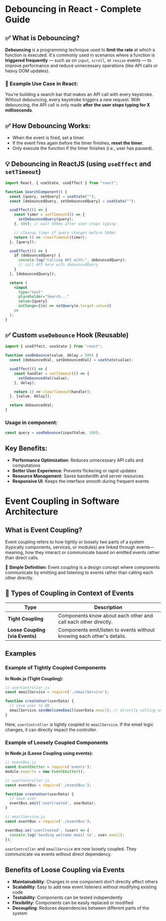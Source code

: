 # Debouncing in React - Complete Guide

## ✅ What is **Debouncing**?

**Debouncing** is a programming technique used to **limit the rate** at which a function is executed. It's commonly used in scenarios where a function is **triggered frequently** — such as on `input`, `scroll`, or `resize` events — to improve performance and reduce unnecessary operations (like API calls or heavy DOM updates).

### 🔧 Example Use Case in React:

You're building a search bar that makes an API call with every keystroke. Without debouncing, every keystroke triggers a new request. With debouncing, the API call is only made **after the user stops typing for X milliseconds**.

## ✅ How Debouncing Works:

* When the event is fired, set a timer.
* If the event fires again before the timer finishes, **reset the timer**.
* Only execute the function if the timer finishes (i.e., user has paused).

## 💡 Debouncing in **ReactJS** (using `useEffect` and `setTimeout`)

```jsx
import React, { useState, useEffect } from "react";

function SearchComponent() {
  const [query, setQuery] = useState("");
  const [debouncedQuery, setDebouncedQuery] = useState("");

  useEffect(() => {
    const timer = setTimeout(() => {
      setDebouncedQuery(query);
    }, 500); // wait 500ms after user stops typing

    // cleanup timer if query changes before 500ms
    return () => clearTimeout(timer);
  }, [query]);

  useEffect(() => {
    if (debouncedQuery) {
      console.log("Calling API with:", debouncedQuery);
      // call API here with debouncedQuery
    }
  }, [debouncedQuery]);

  return (
    <input
      type="text"
      placeholder="Search..."
      value={query}
      onChange={(e) => setQuery(e.target.value)}
    />
  );
}
```

## ✅ Custom `useDebounce` Hook (Reusable)

```jsx
import { useEffect, useState } from "react";

function useDebounce(value, delay = 500) {
  const [debouncedVal, setDebouncedVal] = useState(value);

  useEffect(() => {
    const handler = setTimeout(() => {
      setDebouncedVal(value);
    }, delay);

    return () => clearTimeout(handler);
  }, [value, delay]);

  return debouncedVal;
}
```

### Usage in component:

```jsx
const query = useDebounce(inputValue, 300);
```

## Key Benefits:

- **Performance Optimization**: Reduces unnecessary API calls and computations
- **Better User Experience**: Prevents flickering or rapid updates
- **Resource Management**: Saves bandwidth and server resources
- **Responsive UI**: Keeps the interface smooth during frequent events


# Event Coupling in Software Architecture

## What is Event Coupling?

Event coupling refers to how tightly or loosely two parts of a system (typically components, services, or modules) are linked through events—meaning, how they interact or communicate based on emitted events rather than direct calls.

🔹 **Simple Definition:**
Event coupling is a design concept where components communicate by emitting and listening to events rather than calling each other directly.

## 🔧 Types of Coupling in Context of Events

| Type | Description |
|------|-------------|
| **Tight Coupling** | Components know about each other and call each other directly. |
| **Loose Coupling (via Events)** | Components emit/listen to events without knowing each other's details. |

## Examples

### Example of Tightly Coupled Components

**In Node.js (Tight Coupling):**

```javascript
// userController.js
const emailService = require('./emailService');

function createUser(userData) {
  // save user to DB
  emailService.sendWelcomeEmail(userData.email); // directly calling another module
}
```

Here, `userController` is tightly coupled to `emailService`. If the email logic changes, it can directly impact the controller.

### Example of Loosely Coupled Components

**In Node.js (Loose Coupling using events):**

```javascript
// eventBus.js
const EventEmitter = require('events');
module.exports = new EventEmitter();

// userController.js
const eventBus = require('./eventBus');

function createUser(userData) {
  // save user
  eventBus.emit('userCreated', userData);
}

// emailService.js
const eventBus = require('./eventBus');

eventBus.on('userCreated', (user) => {
  console.log('Sending welcome email to', user.email);
});
```

`userController` and `emailService` are now loosely coupled. They communicate via events without direct dependency.

## Benefits of Loose Coupling via Events

- **Maintainability**: Changes in one component don't directly affect others
- **Scalability**: Easy to add new event listeners without modifying existing code
- **Testability**: Components can be tested independently
- **Flexibility**: Components can be easily replaced or modified
- **Decoupling**: Reduces dependencies between different parts of the system